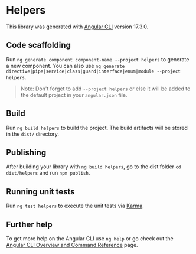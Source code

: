 # Helpers

This library was generated with [Angular CLI](https://github.com/angular/angular-cli) version 17.3.0.

## Code scaffolding

Run `ng generate component component-name --project helpers` to generate a new component. You can also use `ng generate directive|pipe|service|class|guard|interface|enum|module --project helpers`.
> Note: Don't forget to add `--project helpers` or else it will be added to the default project in your `angular.json` file. 

## Build

Run `ng build helpers` to build the project. The build artifacts will be stored in the `dist/` directory.

## Publishing

After building your library with `ng build helpers`, go to the dist folder `cd dist/helpers` and run `npm publish`.

## Running unit tests

Run `ng test helpers` to execute the unit tests via [Karma](https://karma-runner.github.io).

## Further help

To get more help on the Angular CLI use `ng help` or go check out the [Angular CLI Overview and Command Reference](https://angular.io/cli) page.
